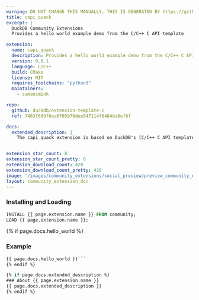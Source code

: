 ```yaml
---
warning: DO NOT CHANGE THIS MANUALLY, THIS IS GENERATED BY https://github/duckdb/community-extensions repository, check README there
title: capi_quack
excerpt: |
  DuckDB Community Extensions
  Provides a hello world example demo from the C/C++ C API template

extension:
  name: capi_quack
  description: Provides a hello world example demo from the C/C++ C API template
  version: 0.0.1
  language: C/C++
  build: CMake
  license: MIT
  requires_toolchains: "python3"
  maintainers:
    - samansmink

repo:
  github: duckdb/extension-template-c
  ref: 7463f669f6ea6705876dee047114f6484ba6ef6f

docs:
  extended_description: |
    The capi_quack extension is based on DuckDB's [C/C++ C API template](https://github.com/duckdb/extension-template-c/).


extension_star_count: 8
extension_star_count_pretty: 8
extension_download_count: 420
extension_download_count_pretty: 420
image: '/images/community_extensions/social_preview/preview_community_extension_capi_quack.png'
layout: community_extension_doc
---
```


### Installing and Loading
```sql
INSTALL {{ page.extension.name }} FROM community;
LOAD {{ page.extension.name }};
```

{% if page.docs.hello_world %}
### Example
```sql
{{ page.docs.hello_world }}```
{% endif %}

{% if page.docs.extended_description %}
### About {{ page.extension.name }}
{{ page.docs.extended_description }}
{% endif %}


